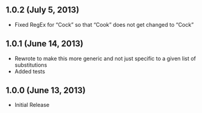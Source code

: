 ## 1.0.2 (July 5, 2013)
- Fixed RegEx for “Cock” so that “Cook” does not get changed to “Cock”

## 1.0.1 (June 14, 2013)
- Rewrote to make this more generic and not just specific to a given list of substitutions
- Added tests

## 1.0.0 (June 13, 2013)
- Initial Release
